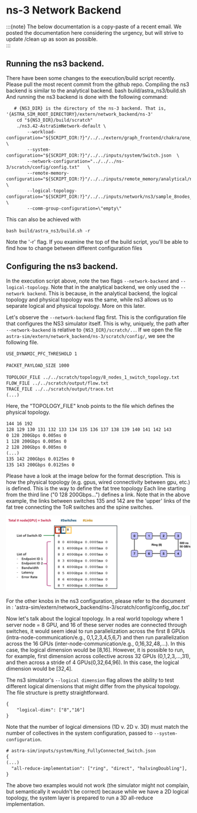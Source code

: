 # ns-3 Network Backend

:::{note}
The below documentation is a copy-paste of a recent email. We posted the documentation here considering the urgency, but will strive to update /clean up as soon as possible.  
:::

## Running the ns3 backend. 
There have been some changes to the execution/build script recently. Please pull the most recent commit from the github repo.
Compiling the ns3 backend is similar to the analytical backend. 
bash build/astra_ns3/build.sh
And running the ns3 backend is done with the following command: 
```
   # {NS3_DIR} is the directory of the ns-3 backend. That is, '{ASTRA_SIM_ROOT_DIRECTORY}/extern/network_backend/ns-3'
    cd "${NS3_DIR}/build/scratch"
    ./ns3.42-AstraSimNetwork-default \
        --workload-configuration="${SCRIPT_DIR:?}"/../../extern/graph_frontend/chakra/one_comm_coll_node_allgather}  \
        --system-configuration="${SCRIPT_DIR:?}"/../../inputs/system/Switch.json  \
        --network-configuration="../../../ns-3/scratch/config/config.txt"   \
        --remote-memory-configuration="${SCRIPT_DIR:?}"/../../inputs/remote_memory/analytical/no_memory_expansion.json \
        --logical-topology-configuration="${SCRIPT_DIR:?}"/../../inputs/network/ns3/sample_8nodes_1D.json   \
        --comm-group-configuration=\"empty\"
```
This can also be achieved with 
```
bash build/astra_ns3/build.sh -r
```
Note the '-r' flag. If you examine the top of the build script, you'll be able to find how to change between different configuration files

## Configuring the ns3 backend. 
In the execution script above, note the two flags `--network-backend` and `--logical-topology`. Note that in the analytical backend, we only used the `--network backend`. This is because, in the analytical backend, the logical topology and physical topology was the same, while ns3 allows us to separate logical and physical topology. More on this later. 

Let's observe the `--network-backend` flag first. This is the configuration file that configures the NS3 simulator itself. This is why, uniquely, the path after `--network-backend` is relative to `{NS3_DIR}/scratch/..`.
If we open the file `astra-sim/extern/network_backend/ns-3/scratch/config/`, we see the following file. 
```
USE_DYNAMIC_PFC_THRESHOLD 1

PACKET_PAYLOAD_SIZE 1000

TOPOLOGY_FILE ../../scratch/topology/8_nodes_1_switch_topology.txt
FLOW_FILE ../../scratch/output/flow.txt
TRACE_FILE ../../scratch/output/trace.txt
(...)
```
Here, the "TOPOLOGY_FILE" knob points to the file which defines the physical topology. 

```
144 16 192
128 129 130 131 132 133 134 135 136 137 138 139 140 141 142 143
0 128 200Gbps 0.005ms 0
1 128 200Gbps 0.005ms 0
2 128 200Gbps 0.005ms 0
(...)
135 142 200Gbps 0.0125ms 0
135 143 200Gbps 0.0125ms 0
```

Please have a look at the image below for the format description. This is how the physical topology (e.g. gpus, wired connectivity between gpu, etc.) is defined. This is the way to define the fat tree topology
Each line starting from the third line ("0 128 200Gbps...") defines a link. Note that in the above example, the links between switches 135 and 142 are the 'upper' links of the fat tree connecting the ToR switches and the spine switches. 

![Physical Topology Definition](/_static/images/ns3_physical_topology.png)

For the other knobs in the ns3 configuration, please refer to the document in : 'astra-sim/extern/network_backend/ns-3/scratch/config/config_doc.txt'


Now let's talk about the logical topology. 
In a real world topology where 1 server node = 8 GPU, and 16 of these server nodes are connected through switches, it would seem ideal to run parallelization across the first 8 GPUs (intra-node-communication/e.g., 0,1,2,3,4,5,6,7) and then run parallelization across the 16 GPUs (inter-node-communication/e.g., 0,16,32,48,...). In this case, the logical dimension would be [8,16]. However, it is possible to run, for example, first dimension across collective across 32 GPUs (0,1,2,3,...,31), and then across a stride of 4 GPUs(0,32,64,96). In this case, the logical dimension would be [32,4]. 

The ns3 simulator's `--logical dimension` flag allows the ability to test different logical dimensions that might differ from the physical topology. The file structure is pretty straightforward. 

```
{
    "logical-dims": ["8","16"]
}
```

Note that the number of logical dimensions (1D v. 2D v. 3D) must match the number of collectives in the system configuration, passed to `--system-configuration`.
```
# astra-sim/inputs/system/Ring_FullyConnected_Switch.json
{
(...)
  "all-reduce-implementation": ["ring", "direct", "halvingDoubling"],
} 
```
The above two examples would not work (the simulator might not complain, but semantically it wouldn't be correct) because while we have a 2D logical topology, the system layer is prepared to run a 3D all-reduce implementation. 
